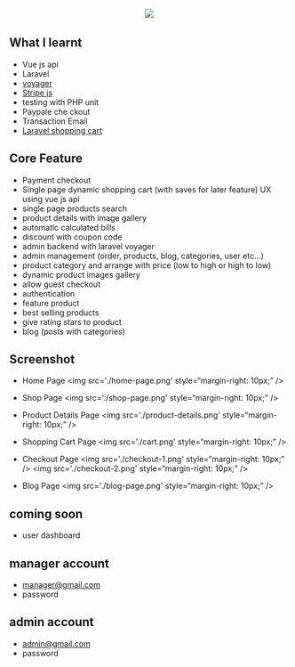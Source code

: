 <p align="center"><a href="https://laravel.com" target="_blank"><img src="https://raw.githubusercontent.com/laravel/art/master/logo-lockup/5%20SVG/2%20CMYK/1%20Full%20Color/laravel-logolockup-cmyk-red.svg" width="400"></a></p>

## What I learnt

- Vue js api
- Laravel
- <a href="https://voyager-docs.devdojo.com">voyager</a>
- <a href="https://stripe.com/docs/js">Stripe js</a>
- testing with PHP unit
- Paypale che ckout
- Transaction Email
- <a href="https://packagist.org/packages/hardevine/shoppingcart">Laravel shopping cart</a>

## Core Feature

- Payment checkout
- Single page dynamic shopping cart (with saves for later feature) UX using vue js api
- single page products search
- product details with image gallery
- automatic calculated bills
- discount with coupon code
- admin backend with laravel voyager
- admin management (order, products, blog, categories, user etc...)
- product category and arrange with price (low to high or high to low)
- dynamic product images gallery
- allow guest checkout
- authentication
- feature product
- best selling products
- give rating stars to product
- blog (posts with categories)


## Screenshot

- Home Page
<img src='./home-page.png' style=“margin-right: 10px;” />

- Shop Page
<img src='./shop-page.png' style=“margin-right: 10px;” />

- Product Details Page
<img src='./product-details.png' style=“margin-right: 10px;” />

- Shopping Cart Page
<img src='./cart.png' style=“margin-right: 10px;” />

- Checkout Page
<img src='./checkout-1.png' style=“margin-right: 10px;” />
<img src='./checkout-2.png' style=“margin-right: 10px;” />

- Blog Page
<img src='./blog-page.png' style=“margin-right: 10px;” />



## coming soon

- user dashboard

## manager account

- manager@gmail.com
- password

## admin account

- admin@gmail.com
- password

